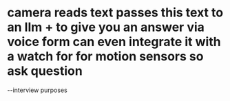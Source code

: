 # camera reads text passes this text to an llm + to give you an answer via voice form can even integrate it with a watch for for motion sensors so ask question 
--interview purposes
